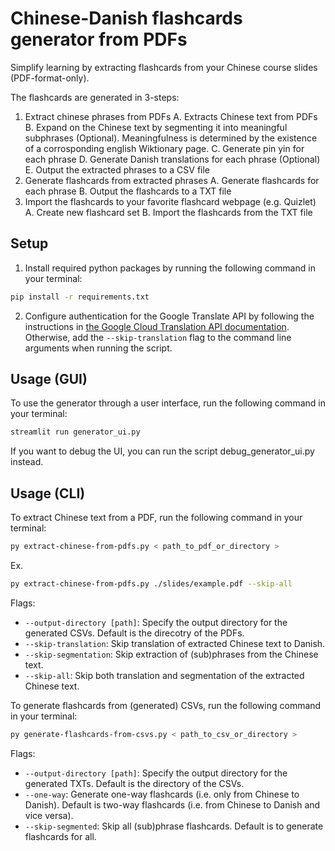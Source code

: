 # Chinese-Danish flashcards generator from PDFs 
Simplify learning by extracting flashcards from your Chinese course slides (PDF-format-only).

The flashcards are generated in 3-steps: 
1. Extract chinese phrases from PDFs
    A. Extracts Chinese text from PDFs
    B. Expand on the Chinese text by segmenting it into meaningful subphrases (Optional). Meaningfulness is determined by the existence of a corrosponding english Wiktionary page.
    C. Generate pin yin for each phrase
    D. Generate Danish translations for each phrase (Optional)
    E. Output the extracted phrases to a CSV file
2. Generate flashcards from extracted phrases
    A. Generate flashcards for each phrase
    B. Output the flashcards to a TXT file
3. Import the flashcards to your favorite flashcard webpage (e.g. Quizlet)
    A. Create new flashcard set
    B. Import the flashcards from the TXT file

## Setup 
1. Install required python packages by running the following command in your terminal: 
```bash 
pip install -r requirements.txt
```

2. Configure authentication for the Google Translate API by following the instructions in [the Google Cloud Translation API documentation](https://cloud.google.com/translate/docs/setup). Otherwise, add the ```--skip-translation``` flag to the command line arguments when running the script.

## Usage (GUI)
To use the generator through a user interface, run the following command in your terminal: 
```bash
streamlit run generator_ui.py
``` 

If you want to debug the UI, you can run the script debug_generator_ui.py instead.


## Usage (CLI)
To extract Chinese text from a PDF, run the following command in your terminal: 
```bash
py extract-chinese-from-pdfs.py < path_to_pdf_or_directory >
```

Ex. 
```bash
py extract-chinese-from-pdfs.py ./slides/example.pdf --skip-all
```

Flags: 
- ```--output-directory [path]```: Specify the output directory for the generated CSVs. Default is the direcotry of the PDFs. 
- ```--skip-translation```: Skip translation of extracted Chinese text to Danish.
- ```--skip-segmentation```: Skip extraction of (sub)phrases from the Chinese text.
- ```--skip-all```: Skip both translation and segmentation of the extracted Chinese text.

To generate flashcards from (generated) CSVs, run the following command in your terminal: 
```bash
py generate-flashcards-from-csvs.py < path_to_csv_or_directory >
```

Flags: 
- ```--output-directory [path]```: Specify the output directory for the generated TXTs. Default is the directory of the CSVs.
- ```--one-way```: Generate one-way flashcards (i.e. only from Chinese to Danish). Default is two-way flashcards (i.e. from Chinese to Danish and vice versa).
- ```--skip-segmented```: Skip all (sub)phrase flashcards. Default is to generate flashcards for all.